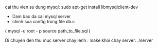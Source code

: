 
cai thu vien su dung mysql: sudo apt-get install libmysqlclient-dev
- Dam bao da cai mysql server
- chinh sua config trong file db.c

( mysql -u root - p
    source path_to_file.sql
)

Di chuyen den thu muc server
chay lenh : make
khoi chay server: ./server
